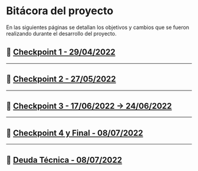 # Bitácora del proyecto

En las siguientes páginas se detallan los objetivos y cambios que se fueron realizando durante el desarrollo del proyecto.

## 📌 [Checkpoint 1 - 29/04/2022](checkpoint1.md)

---

## 📌 [Checkpoint 2 - 27/05/2022](checkpoint2.md)

---

## 📌 [Checkpoint 3 - 17/06/2022 → 24/06/2022](checkpoint3.md)

---

## 📌 [Checkpoint 4 y Final - 08/07/2022](checkpointFinal.md)

---

## 📌 [Deuda Técnica - 08/07/2022](technicalDebt.md)